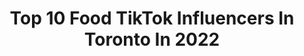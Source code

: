 ---
title: Top 10 Food TikTok Influencers In Toronto In 2022
description: >-
  Find top food TikTok influencers in Toronto in 2022. Most popular hashtags: #fyp #toronto #food #foryou.
platform: TikTok
hits: 70
text_top: Analyze the top-rated TikTok influencers on inBeat.
text_bottom: Our database has 70 TikTok influencers like this in Toronto, Canada for you to collaborate.
profiles:
  - username: "_sarahmeii"
    fullname: >-
      sugarplum sarah 
    bio: >-
      Toronto 📍 heart been broke so many times when you stalk me but don’t follow
    location: "Canada"
    followers: 4128
    engagement: 885
    commentsToLikes: 0.053976
    id: ck9k21shwinl20j78pb633rku
    verified: false
    hashtags: "#positivevibes, #bayarea, #levelup, #leavingmybody"
  - username: "raysteckley"
    fullname: >-
      Rayray 
    bio: >-
      FOLLOW ME ON INSTAGEAM TOO! @raysteckley
    location: "Canada"
    followers: 3121
    engagement: 952
    commentsToLikes: 0.059176
    id: ck8tu75dxsdza0j7843cyorql
    verified: false
    hashtags: "#wtf, #gym, #comedy, #charli"
  - username: "ruth_arul"
    fullname: >-
      ruth_arul
    bio: >-
      My alter ego to my insta 🤪 Insta: @ruth_arul
    location: "Canada"
    followers: 35500
    engagement: 951
    commentsToLikes: 0.012337
    id: ckafucyaw9v1b0i782jvwrhzy
    verified: false
    hashtags: "#tamil, #southasian, #fyp, #browngirl"
  - username: "imelevated__"
    fullname: >-
      imelevated
    bio: >-
      40k? follow for the funniest videos on tiktok 👇🖖
    location: "Canada"
    followers: 31900
    engagement: 1247
    commentsToLikes: 0.016184
    id: ck92uxyz3o3o00j78lok6wo66
    verified: false
    hashtags: "#spookytreats, #viral, #jokes, #prank"
  - username: "shoshanarose"
    fullname: >-
      Shoshana Rose
    bio: >-
      This is my excuse to dance on the Internet shoshana@metabeautymgmt.com Toronto
    location: "Canada"
    followers: 16100
    engagement: 529
    commentsToLikes: 0.011162
    id: ck90r2hutkva30j78ousc53so
    verified: false
    hashtags: "#coronaviruschallenge, #beautyhacks, #fyp, #icedcoffee"
  - username: "abeckawitdahoodie"
    fullname: >-
      Becka Carolyn
    bio: >-
      Parental discretion is advised
    location: "Canada"
    followers: 16900
    engagement: 911
    commentsToLikes: 0.046438
    id: ck8fa2kjf3y0g0j78tikv2mll
    verified: false
    hashtags: "#canadaday, #food, #familythings, #burrito"
  - username: "lamannabakery"
    fullname: >-
      lamannabakery
    bio: >-
      🇮🇹 Italian Bakery & Pizzeria 🏠 of TO’s BIG SLICE since 04 6758 Kingston rd TO
    location: "Canada"
    followers: 4436
    engagement: 616
    commentsToLikes: 0.022848
    id: ckafu1xrp88n30i78kngt7jx1
    verified: false
    hashtags: "#foryou, #bigslice, #lamannabigslice, #eat"
  - username: "ntmtube"
    fullname: >-
      ntmtube
    bio: >-
      ⚜️NTM officiel page⚜️ Ig:NTM_TUBE 👻:nicktamere1 🇨🇦🇮🇷
    location: "Canada"
    followers: 3542
    engagement: 328
    commentsToLikes: 0.152899
    id: ckc7iyegbqnkw0j23v45c1fje
    verified: false
    hashtags: "#fy, #foryou, #viral, #fyp"
  - username: "gunnarolla"
    fullname: >-
      GUNNAROLLA
    bio: >-
      World traveller, food lover, music maker. 📍 Toronto // YT/IG @gunnarolla
    location: "Canada"
    followers: 14700
    engagement: 1551
    commentsToLikes: 0.046756
    id: ck9e0fqrv5vdn0j78o5zfe9a3
    verified: true
    hashtags: "#relatable, #quarantinelife, #quarantine, #fyp"
  - username: "everything_delish"
    fullname: >-
      Jamie Milne
    bio: >-
      recipes & more👇 FOLLOW MY IG: @everything_delish (245k+) RECIPES ON IG & BLOG⚡️
    location: "Canada"
    followers: 668100
    engagement: 787
    commentsToLikes: 0.009110
    id: ck8z2w7zq75ur0j78efp72ao1
    verified: true
    hashtags: "#healthy, #eggs, #halloweenishere, #tiktokfood"
---
